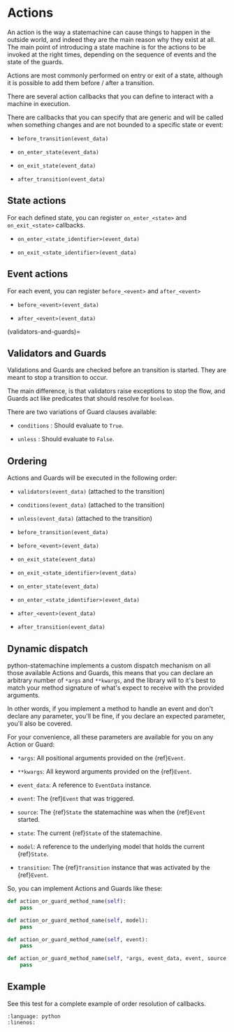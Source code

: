 
# Actions


An action is the way a statemachine can cause things to happen in the
outside world, and indeed they are the main reason why they exist at all.
The main point of introducing a state machine is for the
actions to be invoked at the right times, depending on the sequence of events
and the state of the guards.

Actions are most commonly performed on entry or exit of a state, although
it is possible to add them before / after a transition.

There are several action callbacks that you can define to interact with a
machine in execution.

There are callbacks that you can specify that are generic and will be called
when something changes and are not bounded to a specific state or event:

- `before_transition(event_data)`

- `on_enter_state(event_data)`

- `on_exit_state(event_data)`

- `after_transition(event_data)`

## State actions

For each defined state, you can register `on_enter_<state>` and `on_exit_<state>` callbacks.

- `on_enter_<state_identifier>(event_data)`

- `on_exit_<state_identifier>(event_data)`

## Event actions

For each event, you can register `before_<event>` and `after_<event>`

- `before_<event>(event_data)`

- `after_<event>(event_data)`


(validators-and-guards)=

## Validators and Guards


Validations and Guards are checked before an transition is started. They are meant to stop a
transition to occur.

The main difference, is that validators raise exceptions to stop the flow, and Guards act like
predicates that should resolve for ``boolean``.

There are two variations of Guard clauses available:

- `conditions` : Should evaluate to `True`.

- `unless` : Should evaluate to `False`.



## Ordering

Actions and Guards will be executed in the following order:

- `validators(event_data)`  (attached to the transition)

- `conditions(event_data)`  (attached to the transition)

- `unless(event_data)`  (attached to the transition)

- `before_transition(event_data)`

- `before_<event>(event_data)`

- `on_exit_state(event_data)`

- `on_exit_<state_identifier>(event_data)`

- `on_enter_state(event_data)`

- `on_enter_<state_identifier>(event_data)`

- `after_<event>(event_data)`

- `after_transition(event_data)`


## Dynamic dispatch

python-statemachine implements a custom dispatch mechanism on all those available Actions and
Guards, this means that you can declare an arbitrary number of `*args` and `**kwargs`, and the
library will to it's best to match your method signature of what's expect to receive with the
provided arguments.

In other words, if you implement a method to handle an event and don't declare any parameter,
you'll be fine, if you declare an expected parameter, you'll also be covered.

For your convenience, all these parameters are available for you on any Action or Guard:

- `*args`: All positional arguments provided on the {ref}`Event`.

- `**kwargs`: All keyword arguments provided on the {ref}`Event`.

- `event_data`: A reference to `EventData` instance.

- `event`: The {ref}`Event` that was triggered.

- `source`: The {ref}`State` the statemachine was when the {ref}`Event` started.

- `state`: The current {ref}`State` of the statemachine.

- `model`: A reference to the underlying model that holds the current {ref}`State`.

- `transition`: The {ref}`Transition` instance that was activated by the {ref}`Event`.

So, you can implement Actions and Guards like these:

```py
def action_or_guard_method_name(self):
    pass

def action_or_guard_method_name(self, model):
    pass

def action_or_guard_method_name(self, event):
    pass

def action_or_guard_method_name(self, *args, event_data, event, source, state, model, **kwargs):
    pass

```


## Example

See this test for a complete example of order resolution of callbacks.

```{literalinclude} ../tests/test_actions.py
:language: python
:linenos:
```
